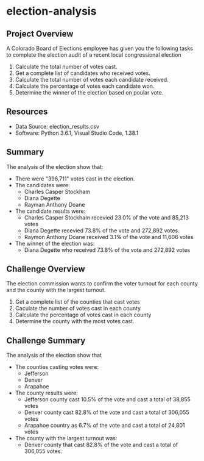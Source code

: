 # election-analysis

## Project Overview
A Colorado Board of Elections employee has given you the following tasks to complete the election audit of a recent local congressional election

1. Calculate the total number of votes cast.
2. Get a complete list of candidates who received votes.
3. Calculate the total number of votes each candidate received.
4. Calculate the percentage of votes each candidate won.
5. Determine the winner of the election based on poular vote.

## Resources
- Data Source: election_results.csv
- Software: Python 3.6.1, Visual Studio Code, 1.38.1

## Summary
The analysis of the election show that:
- There were "396,711" votes cast in the election.
- The candidates were:
  - Charles Casper Stockham
  - Diana Degette
  - Rayman Anthony Doane
- The candidate results were:
  - Charles Casper Stockham recevied 23.0% of the vote and 85,213 votes
  - Diana Degette recevied 73.8% of the vote and 272,892 votes.
  - Raymon Anthony Doane received 3.1% of the vote and 11,606 votes
- The winner of the election was:
  - Diana Degette who received 73.8% of the vote and 272,892 votes
  
## Challenge Overview
The election commission wants to confirm the voter turnout for each county and the county with the largest turnout.

1. Get a complete list of the counties that cast votes
2. Caculate the number of votes cast in each county
3. Calculate the percentage of votes cast in each county
4. Determine the county with the most votes cast.

## Challenge Summary
The analysis of the election show that
- The counties casting votes were:
  - Jefferson
  - Denver
  - Arapahoe
- The county results were:
  - Jefferson county cast 10.5% of the vote and cast a total of 38,855 votes
  - Denver county cast 82.8% of the vote and cast a total of 306,055 votes
  - Arapahoe country as 6.7% of the vote and cast a total of 24,801 votes
- The county with the largest turnout was:
  - Denver county that cast 82.8% of the vote and cast a total of 306,055 votes.
